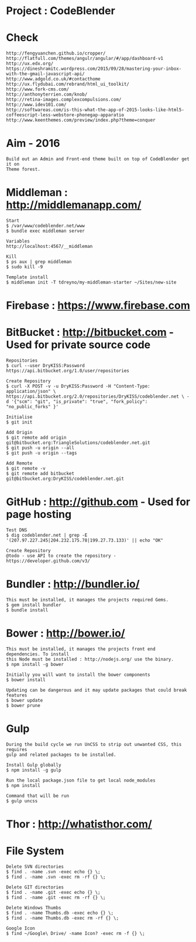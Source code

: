 # Project : CodeBlender

# Check

    http://fengyuanchen.github.io/cropper/
    http://flatfull.com/themes/angulr/angular/#/app/dashboard-v1
    http://ux.edx.org/
    https://dineshramitc.wordpress.com/2015/09/28/mastering-your-inbox-with-the-gmail-javascript-api/
    http://www.adgold.co.uk/#contacthome
    http://ux.flydubai.com/rebrand/html_ui_toolkit/
    http://www.fork-cms.com/
    http://anthonyterrien.com/knob/
    http://retina-images.complexcompulsions.com/
    http://www.idev101.com/
    http://softwareas.com/is-this-what-the-app-of-2015-looks-like-html5-coffeescript-less-webstore-phonegap-apparatio
    http://www.keenthemes.com/preview/index.php?theme=conquer

# Aim - 2016

    Build out an Admin and Front-end theme built on top of CodeBlender get it on
    Theme forest.

# Middleman : http://middlemanapp.com/

    Start
    $ /var/www/codeblender.net/www
    $ bundle exec middleman server

    Variables
    http://localhost:4567/__middleman

    Kill
    $ ps aux | grep middleman
    $ sudo kill -9

    Template install
    $ middleman init -T tdreyno/my-middleman-starter ~/Sites/new-site

# Firebase : https://www.firebase.com

# BitBucket : http://bitbucket.com - Used for private source code

    Repositories
    $ curl --user DryKISS:Password https://api.bitbucket.org/1.0/user/repositories

    Create Repository
    $ curl -X POST -v -u DryKISS:Password -H "Content-Type: application/json" \ https://api.bitbucket.org/2.0/repositories/DryKISS/codeblender.net \ -d '{"scm": "git", "is_private": "true", "fork_policy": "no_public_forks" }'

    Initialise
    $ git init

    Add Origin
    $ git remote add origin git@bitbucket.org:TriangleSolutions/codeblender.net.git
    $ git push -u origin --all
    $ git push -u origin --tags

    Add Remote
    $ git remote -v
    $ git remote add bitbucket git@bitbucket.org:DryKISS/codeblender.net.git

# GitHub : http://github.com - Used for page hosting

    Test DNS
    $ dig codeblender.net | grep -E '(207.97.227.245|204.232.175.78|199.27.73.133)' || echo "OK"

    Create Repository
    @todo - use API to create the repository - https://developer.github.com/v3/

# Bundler : http://bundler.io/

    This must be installed, it manages the projects required Gems.
    $ gem install bundler
    $ bundle install

# Bower : http://bower.io/

    This must be installed, it manages the projects front end dependencies. To install
    this Node must be installed : http://nodejs.org/ use the binary.
    $ npm install -g bower

    Initially you will want to install the bower components
    $ bower install

    Updating can be dangerous and it may update packages that could break features
    $ bower update
    $ bower prune

# Gulp

    During the build cycle we run UnCSS to strip out unwanted CSS, this requires
    gulp and related packages to be installed.

    Install Gulp globally
    $ npm install -g gulp

    Run the local package.json file to get local node_modules
    $ npm install

    Command that will be run
    $ gulp uncss

# Thor : http://whatisthor.com/

# File System

    Delete SVN directories
    $ find . -name .svn -exec echo {} \;
    $ find . -name .svn -exec rm -rf {} \;

    Delete GIT directories
    $ find . -name .git -exec echo {} \;
    $ find . -name .git -exec rm -rf {} \;

    Delete Windows Thumbs
    $ find . -name Thumbs.db -exec echo {} \;
    $ find . -name Thumbs.db -exec rm -rf {} \;

    Google Icon
    $ find ~/Google\ Drive/ -name Icon? -exec rm -f {} \;